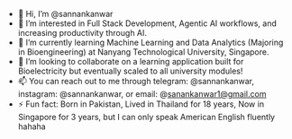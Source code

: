 - 👋 Hi, I’m @sannankanwar
- 👀 I’m interested in Full Stack Development, Agentic AI workflows, and increasing productivity through AI.
- 🌱 I’m currently learning Machine Learning and Data Analytics (Majoring in Bioengineering) at Nanyang Technological University, Singapore.
- 💞️ I’m looking to collaborate on a learning application built for Bioelectricity but eventually scaled to all university modules!
- 📫 You can reach out to me through telegram: @sannankanwar, instagram: @sannankanwar, or email: @sanankanwar1@gmail.com
- ⚡ Fun fact: Born in Pakistan, Lived in Thailand for 18 years, Now in Singapore for 3 years, but I can only speak American English fluently hahaha

<!---
sannankanwar/sannankanwar is a ✨ special ✨ repository because its `README.md` (this file) appears on your GitHub profile.
You can click the Preview link to take a look at your changes.
--->
